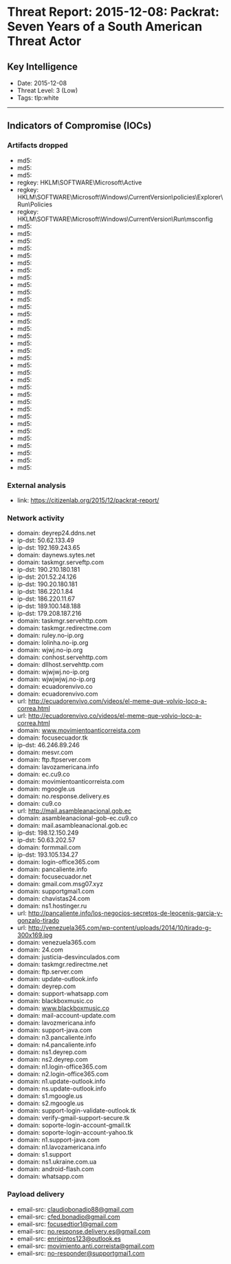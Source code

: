 # Threat Report: 2015-12-08: Packrat: Seven Years of a South American Threat Actor


## Key Intelligence
* Date: 2015-12-08
* Threat Level: 3 (Low)
* Tags: tlp:white

---

## Indicators of Compromise (IOCs)
### Artifacts dropped
* md5: <md5>
* md5: <md5>
* md5: <md5>
* regkey: HKLM\SOFTWARE\Microsoft\Active
* regkey: HKLM\SOFTWARE\Microsoft\Windows\CurrentVersion\policies\Explorer\Run\Policies
* regkey: HKLM\SOFTWARE\Microsoft\Windows\CurrentVersion\Run\msconfig
* md5: <md5>
* md5: <md5>
* md5: <md5>
* md5: <md5>
* md5: <md5>
* md5: <md5>
* md5: <md5>
* md5: <md5>
* md5: <md5>
* md5: <md5>
* md5: <md5>
* md5: <md5>
* md5: <md5>
* md5: <md5>
* md5: <md5>
* md5: <md5>
* md5: <md5>
* md5: <md5>
* md5: <md5>
* md5: <md5>
* md5: <md5>
* md5: <md5>
* md5: <md5>
* md5: <md5>
* md5: <md5>
* md5: <md5>
* md5: <md5>
* md5: <md5>
* md5: <md5>
* md5: <md5>
* md5: <md5>
* md5: <md5>
* md5: <md5>
* md5: <md5>

### External analysis
* link: https://citizenlab.org/2015/12/packrat-report/

### Network activity
* domain: deyrep24.ddns.net
* ip-dst: 50.62.133.49
* ip-dst: 192.169.243.65
* domain: daynews.sytes.net
* domain: taskmgr.serveftp.com
* ip-dst: 190.210.180.181
* ip-dst: 201.52.24.126
* ip-dst: 190.20.180.181
* ip-dst: 186.220.1.84
* ip-dst: 186.220.11.67
* ip-dst: 189.100.148.188
* ip-dst: 179.208.187.216
* domain: taskmgr.servehttp.com
* domain: taskmgr.redirectme.com
* domain: ruley.no-ip.org
* domain: lolinha.no-ip.org
* domain: wjwj.no-ip.org
* domain: conhost.servehttp.com
* domain: dllhost.servehttp.com
* domain: wjwjwj.no-ip.org
* domain: wjwjwjwj.no-ip.org
* domain: ecuadorenvivo.co
* domain: ecuadorenvivo.com
* url: http://ecuadorenvivo.com/videos/el-meme-que-volvio-loco-a-correa.html
* url: http://ecuadorenvivo.co/videos/el-meme-que-volvio-loco-a-correa.html
* domain: www.movimientoanticorreista.com
* domain: focusecuador.tk
* ip-dst: 46.246.89.246
* domain: mesvr.com
* domain: ftp.ftpserver.com
* domain: lavozamericana.info
* domain: ec.cu9.co
* domain: movimientoanticorreista.com
* domain: mgoogle.us
* domain: no.response.delivery.es
* domain: cu9.co
* url: http://mail.asambleanacional.gob.ec
* domain: asambleanacional-gob-ec.cu9.co
* domain: mail.asambleanacional.gob.ec
* ip-dst: 198.12.150.249
* ip-dst: 50.63.202.57
* domain: formmail.com
* ip-dst: 193.105.134.27
* domain: login-office365.com
* domain: pancaliente.info
* domain: focusecuador.net
* domain: gmail.com.msg07.xyz
* domain: supportgmai1.com
* domain: chavistas24.com
* domain: ns1.hostinger.ru
* url: http://pancaliente.info/los-negocios-secretos-de-leocenis-garcia-y-gonzalo-tirado
* url: http://venezuela365.com/wp-content/uploads/2014/10/tirado-g-300x169.jpg
* domain: venezuela365.com
* domain: 24.com
* domain: justicia-desvinculados.com
* domain: taskmgr.redirectme.net
* domain: ftp.server.com
* domain: update-outlook.info
* domain: deyrep.com
* domain: support-whatsapp.com
* domain: blackboxmusic.co
* domain: www.blackboxmusic.co
* domain: mail-account-update.com
* domain: lavozmericana.info
* domain: support-java.com
* domain: n3.pancaliente.info
* domain: n4.pancaliente.info
* domain: ns1.deyrep.com
* domain: ns2.deyrep.com
* domain: n1.login-office365.com
* domain: n2.login-office365.com
* domain: n1.update-outlook.info
* domain: ns.update-outlook.info
* domain: s1.mgoogle.us
* domain: s2.mgoogle.us
* domain: support-login-validate-outlook.tk
* domain: verify-gmail-support-secure.tk
* domain: soporte-login-account-gmail.tk
* domain: soporte-login-account-yahoo.tk
* domain: n1.support-java.com
* domain: n1.lavozamericana.info
* domain: s1.support
* domain: ns1.ukraine.com.ua
* domain: android-flash.com
* domain: whatsapp.com

### Payload delivery
* email-src: claudiobonadio88@gmail.com
* email-src: cfed.bonadio@gmail.com
* email-src: focusedtior1@gmail.com
* email-src: no.response.delivery.es@gmail.com
* email-src: enripintos123@outlook.es
* email-src: movimiento.anti.correista@gmail.com
* email-src: no-responder@supportgmai1.com
